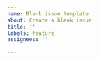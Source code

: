 ```yaml
---
name: Blank issue template
about: Create a blank issue
title: ''
labels: feature
assignees: ''

---
```



